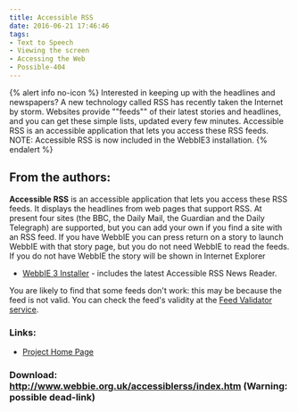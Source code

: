```yaml
---
title: Accessible RSS
date: 2016-06-21 17:46:46
tags: 
- Text to Speech
- Viewing the screen
- Accessing the Web
- Possible-404
---
```


{% alert info no-icon %}
Interested in keeping up with the headlines and newspapers? A new technology called RSS has recently taken the Internet by storm. Websites provide ""feeds"" of their latest stories and headlines, and you can get these simple lists, updated every few minutes.  Accessible RSS is an accessible application that lets you access these RSS feeds.  NOTE: Accessible RSS is now included in the WebbIE3 installation.
{% endalert %}

<!-- more -->

From the authors:
-----------------

**Accessible RSS** is an accessible application that lets you access these RSS feeds. It displays the headlines from web pages that support RSS. At present four sites (the BBC, the Daily Mail, the Guardian and the Daily Telegraph) are supported, but you can add your own if you find a site with an RSS feed. If you have WebbIE you can press return on a story to launch WebbIE with that story page, but you do not need WebbIE to read the feeds. If you do not have WebbIE the story will be shown in Internet Explorer

- <a accessiblerss="" and="" for="" href="" installer="" title="" webbie="">WebbIE 3 Installer</a> - includes the latest Accessible RSS News Reader.

You are likely to find that some feeds don't work: this may be because the feed is not valid. You can check the feed's validity at the <a href="">Feed Validator service</a>.

### Links:
- <a href="http://www.webbie.org.uk/accessiblerss/index.htm">Project Home Page</a>

### Download: http://www.webbie.org.uk/accessiblerss/index.htm (Warning: possible dead-link)